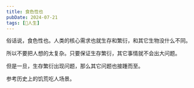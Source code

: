```yaml
---
title: 食色性也
pubDate: 2024-07-21
tags: [🧚人生]
---
```


俗话说，食色性也。人类的核心需求也就生存和繁衍，和其它生物没什么不同。

所以不要把人想的太复杂。只要保证生存繁衍，其它事情就不会出大问题。

但是一旦，生存繁衍出现问题，那么其它问题也接踵而至。

参考历史上的饥荒吃人场景。
